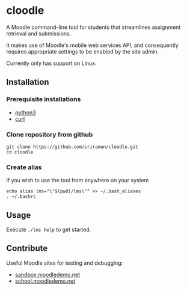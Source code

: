 # cloodle

A Moodle command-line tool for students that streamlines assignment retrieval and submissions.

It makes use of Moodle's mobile web services API, and consequently requires appropriate settings to be enabled by the site admin.

Currently only has support on Linux.

## Installation

### Prerequisite installations
* [python3](https://www.python.org/downloads/)
* [curl](https://curl.se/download.html)

### Clone repository from github
```
git clone https://github.com/sriramun/cloodle.git
cd cloodle
```

### Create alias
If you wish to use the tool from anywhere on your system
```
echo alias lms="\"$(pwd)/lms\"" >> ~/.bash_aliases
. ~/.bashrc
```

## Usage
Execute `./lms help` to get started.

## Contribute
Useful Moodle sites for testing and debugging: 
* [sandbox.moodledemo.net](https://sandbox.moodledemo.net/)
* [school.moodledemo.net](https://school.moodledemo.net/)
